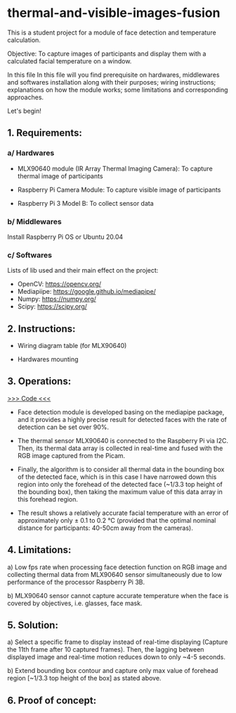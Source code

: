 # thermal-and-visible-images-fusion
This is a student project for a module of face detection and temperature calculation.

Objective: To capture images of participants and display them with a calculated facial temperature on a window.

In this file In this file will you find prerequisite on hardwares, middlewares and softwares installation along with their purposes; wiring instructions; explanations on how the module works; some limitations and corresponding approaches.

Let's begin!

## 1. Requirements:

### a/ Hardwares
- MLX90640 module (IR Array Thermal Imaging Camera): To capture thermal image of participants

- Raspberry Pi Camera Module: To capture visible image of participants

- Raspberry Pi 3 Model B: To collect sensor data 

### b/ Middlewares
Install Raspberry Pi OS or Ubuntu 20.04 

### c/ Softwares
Lists of lib used and their main effect on the project:

* OpenCV: https://opencv.org/
* Mediapiipe: https://google.github.io/mediapipe/
* Numpy: https://numpy.org/
* Scipy: https://scipy.org/


## 2. Instructions:
- Wiring diagram table (for MLX90640)

- Hardwares mounting


## 3. Operations:

[>>> Code <<<](./doc/requirements.md)

- Face detection module is developed basing on the mediapipe package, and it provides a highly precise result for detected faces with
the rate of detection can be set over 90%.

- The thermal sensor MLX90640 is connected to the Raspberry Pi via I2C. Then, its thermal data array is collected in real-time and fused
with the RGB image captured from the Picam.

- Finally, the algorithm is to consider all thermal data in the bounding box of the detected face, which is in this case I have narrowed down this region into only the forehead of the detected face (~1/3.3 top height of the bounding box), then taking the maximum value of this data
array in this forehead region.

- The result shows a relatively accurate facial temperature with an error of approximately only ± 0.1 to 0.2 °C (provided that the optimal nominal distance for participants: 40-50cm away from the cameras).


## 4. Limitations:

   a) Low fps rate when processing face detection function on RGB image and collecting thermal data from MLX90640 sensor simultaneously due to low performance of the processor Raspberry Pi 3B.

   b) MLX90640 sensor cannot capture accurate temperature when the face is covered by objectives, i.e. glasses, face mask.


## 5. Solution:

   a) Select a specific frame to display instead of real-time displaying (Capture the 11th frame after 10 captured frames). Then, the lagging between displayed image and real-time motion reduces down to only ~4-5 seconds.

   b) Extend bounding box contour and capture only max value of forehead region [~1/3.3 top height of the box] as stated above.


## 6. Proof of concept:


